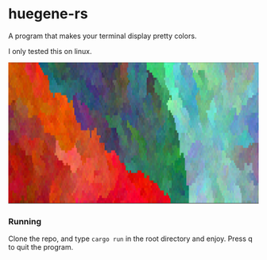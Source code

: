 # huegene-rs

A program that makes your terminal display pretty colors.

I only tested this on linux.

![A picture of the program](./screenshots/screenshot.png)

### Running

Clone the repo, and type `cargo run` in the root directory and enjoy. Press q to quit the program.